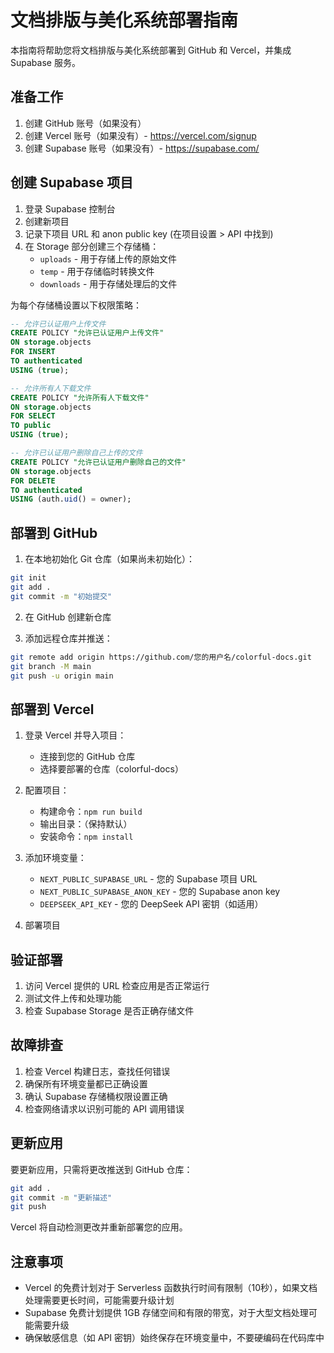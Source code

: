 # 文档排版与美化系统部署指南

本指南将帮助您将文档排版与美化系统部署到 GitHub 和 Vercel，并集成 Supabase 服务。

## 准备工作

1. 创建 GitHub 账号（如果没有）
2. 创建 Vercel 账号（如果没有）- https://vercel.com/signup
3. 创建 Supabase 账号（如果没有）- https://supabase.com/

## 创建 Supabase 项目

1. 登录 Supabase 控制台
2. 创建新项目
3. 记录下项目 URL 和 anon public key (在项目设置 > API 中找到)
4. 在 Storage 部分创建三个存储桶：
   - `uploads` - 用于存储上传的原始文件
   - `temp` - 用于存储临时转换文件
   - `downloads` - 用于存储处理后的文件

为每个存储桶设置以下权限策略：

```sql
-- 允许已认证用户上传文件
CREATE POLICY "允许已认证用户上传文件"
ON storage.objects
FOR INSERT
TO authenticated
USING (true);

-- 允许所有人下载文件
CREATE POLICY "允许所有人下载文件"
ON storage.objects
FOR SELECT
TO public
USING (true);

-- 允许已认证用户删除自己上传的文件
CREATE POLICY "允许已认证用户删除自己的文件"
ON storage.objects
FOR DELETE
TO authenticated
USING (auth.uid() = owner);
```

## 部署到 GitHub

1. 在本地初始化 Git 仓库（如果尚未初始化）：

```bash
git init
git add .
git commit -m "初始提交"
```

2. 在 GitHub 创建新仓库

3. 添加远程仓库并推送：

```bash
git remote add origin https://github.com/您的用户名/colorful-docs.git
git branch -M main
git push -u origin main
```

## 部署到 Vercel

1. 登录 Vercel 并导入项目：
   - 连接到您的 GitHub 仓库
   - 选择要部署的仓库（colorful-docs）

2. 配置项目：
   - 构建命令：`npm run build`
   - 输出目录：（保持默认）
   - 安装命令：`npm install`

3. 添加环境变量：
   - `NEXT_PUBLIC_SUPABASE_URL` - 您的 Supabase 项目 URL
   - `NEXT_PUBLIC_SUPABASE_ANON_KEY` - 您的 Supabase anon key
   - `DEEPSEEK_API_KEY` - 您的 DeepSeek API 密钥（如适用）

4. 部署项目

## 验证部署

1. 访问 Vercel 提供的 URL 检查应用是否正常运行
2. 测试文件上传和处理功能
3. 检查 Supabase Storage 是否正确存储文件

## 故障排查

1. 检查 Vercel 构建日志，查找任何错误
2. 确保所有环境变量都已正确设置
3. 确认 Supabase 存储桶权限设置正确
4. 检查网络请求以识别可能的 API 调用错误

## 更新应用

要更新应用，只需将更改推送到 GitHub 仓库：

```bash
git add .
git commit -m "更新描述"
git push
```

Vercel 将自动检测更改并重新部署您的应用。

## 注意事项

- Vercel 的免费计划对于 Serverless 函数执行时间有限制（10秒），如果文档处理需要更长时间，可能需要升级计划
- Supabase 免费计划提供 1GB 存储空间和有限的带宽，对于大型文档处理可能需要升级
- 确保敏感信息（如 API 密钥）始终保存在环境变量中，不要硬编码在代码库中 